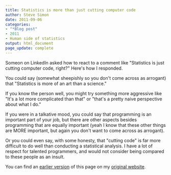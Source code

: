 ```yaml
---
title: Statistics is more than just cutting computer code
author: Steve Simon
date: 2011-09-06
categories:
- "*Blog post"
- 2011
- Human side of statistics
output: html_document
page_update: complete
---
```

Someon on LinkedIn asked how to react to a comment like "Statistics is just cutting computer code, right?" Here's how I responded.

<!---More--->

You could say (somewhat sheepishly so you don't come across as arrogant) that "Statistics is more of an art than a science."

If you know the person well, you might try something more aggressive like "It's a lot more complicated than that" or "that's a pretty naive perspective about what I do."

If you were in a talkative mood, you could say that programming is an important part of your job, but there are other aspects besides programming that are equally important (yeah I know that these other things are MORE important, but again you don't want to come across as arrogant).

Or you could even say, with some honesty, that "cutting code" is far more difficult to do well than conducting a statistical analysis. I have a lot of respect for talented programmers, and would not consider being compared to these people as an insult.

You can find an [earlier version][sim1] of this page on my [original website][sim2].

[sim1]: http://www.pmean.com/11/CuttingCode.html
[sim2]: http://www.pmean.com/original_site.html 
